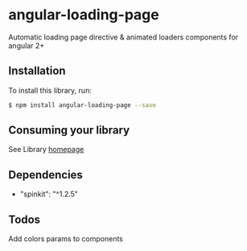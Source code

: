 # angular-loading-page

Automatic loading page directive & animated loaders components for angular 2+

## Installation

To install this library, run:

```bash
$ npm install angular-loading-page --save
```

## Consuming your library

See Library [homepage](https://mika-el.github.io/angular-loading-page/#/)

## Dependencies

* "spinkit": "^1.2.5"

## Todos

Add colors params to components


